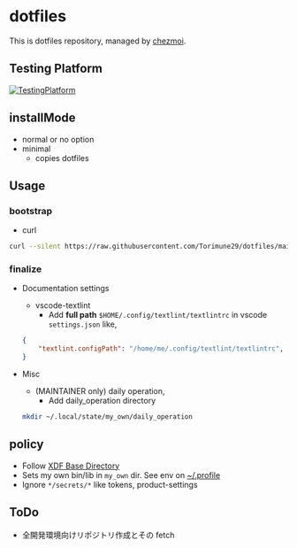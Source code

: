 # dotfiles

This is dotfiles repository, managed by [chezmoi](https://www.chezmoi.io/).

## Testing Platform

[![TestingPlatform](http://github-actions.40ants.com/Torimune29/dotfiles/matrix.svg)](https://github.com/Torimune29/dotfiles)

## installMode

* normal or no option
* minimal
    * copies dotfiles

## Usage

### bootstrap

* curl

```sh
curl --silent https://raw.githubusercontent.com/Torimune29/dotfiles/main/bootstrap.sh | sh

```

### finalize

* Documentation settings
    * vscode-textlint
        * Add **full path** `$HOME/.config/textlint/textlintrc` in vscode `settings.json` like,

    ```json
    {
        "textlint.configPath": "/home/me/.config/textlint/textlintrc",
    }
    ```

* Misc
    * (MAINTAINER only) daily operation,
        * Add daily_operation directory

    ```bash
    mkdir ~/.local/state/my_own/daily_operation
    ```

## policy

* Follow [XDF Base Directory](https://wiki.archlinux.org/title/XDG_Base_Directory)
* Sets my own bin/lib in `my_own` dir. See env on [~/.profile](dot_profile.tmpl)
* Ignore `*/secrets/*` like tokens, product-settings

## ToDo

* 全開発環境向けリポジトリ作成とその fetch
